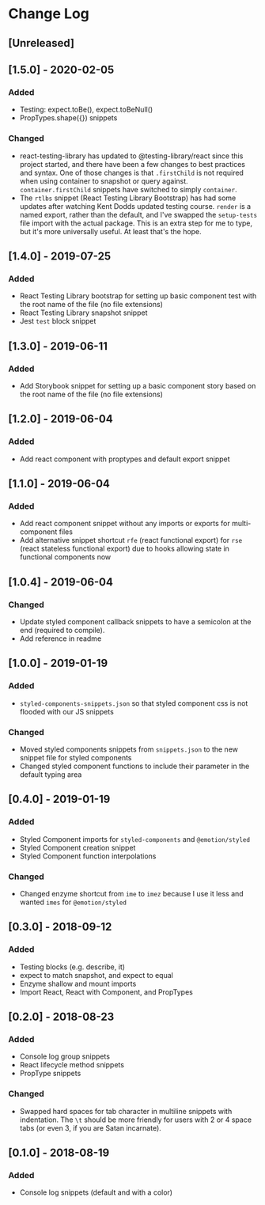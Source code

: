 # Change Log

## [Unreleased]

## [1.5.0] - 2020-02-05

### Added
- Testing: expect.toBe(), expect.toBeNull()
- PropTypes.shape({}) snippets

### Changed
- react-testing-library has updated to @testing-library/react since this project started, and there have been a few changes to best practices and syntax.
One of those changes is that `.firstChild` is not required when using container to snapshot or query against. `container.firstChild` snippets have switched to simply `container`. 
- The `rtlbs` snippet (React Testing Library Bootstrap) has had some updates after watching Kent Dodds updated testing course. `render` is a named export, rather than the default,
and I've swapped the `setup-tests` file import with the actual package. This is an extra step for me to type, but it's more universally useful. At least that's the hope.

## [1.4.0] - 2019-07-25

### Added
- React Testing Library bootstrap for setting up basic component test with the root name of the file (no file extensions)
- React Testing Library snapshot snippet
- Jest `test` block snippet

## [1.3.0] - 2019-06-11

### Added
- Add Storybook snippet for setting up a basic component story based on the root name of the file (no file extensions)

## [1.2.0] - 2019-06-04

### Added
- Add react component with proptypes and default export snippet

## [1.1.0] - 2019-06-04

### Added
- Add react component snippet without any imports or exports for multi-component files
- Add alternative snippet shortcut `rfe` (react functional export) for `rse` (react stateless functional export) due to hooks allowing state in functional components now

## [1.0.4] - 2019-06-04

### Changed

- Update styled component callback snippets to have a semicolon at the end (required to compile).
- Add reference in readme

## [1.0.0] - 2019-01-19

### Added

- `styled-components-snippets.json` so that styled component css is not flooded with our JS snippets

### Changed

- Moved styled components snippets from `snippets.json` to the new snippet file for styled components
- Changed styled component functions to include their parameter in the default typing area

## [0.4.0] - 2019-01-19

### Added

- Styled Component imports for `styled-components` and `@emotion/styled`
- Styled Component creation snippet
- Styled Component function interpolations

### Changed

- Changed enzyme shortcut from `ime` to `imez` because I use it less and wanted `imes` for `@emotion/styled`

## [0.3.0] - 2018-09-12

### Added

- Testing blocks (e.g. describe, it)
- expect to match snapshot, and expect to equal
- Enzyme shallow and mount imports
- Import React, React with Component, and PropTypes

## [0.2.0] - 2018-08-23

### Added

- Console log group snippets
- React lifecycle method snippets
- PropType snippets

### Changed

- Swapped hard spaces for tab character in multiline snippets with indentation. The `\t` should be more friendly for users with 2 or 4 space tabs (or even 3, if you are Satan incarnate).

## [0.1.0] - 2018-08-19

### Added

- Console log snippets (default and with a color)
